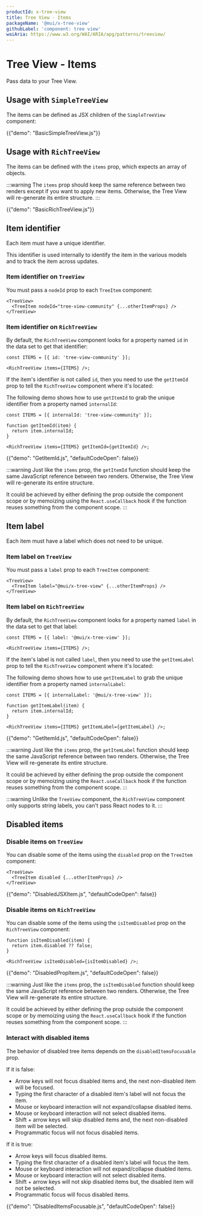 ```yaml
---
productId: x-tree-view
title: Tree View - Items
packageName: '@mui/x-tree-view'
githubLabel: 'component: tree view'
waiAria: https://www.w3.org/WAI/ARIA/apg/patterns/treeview/
---
```


# Tree View - Items

<p class="description">Pass data to your Tree View.</p>

## Usage with `SimpleTreeView`

The items can be defined as JSX children of the `SimpleTreeView` component:

{{"demo": "BasicSimpleTreeView.js"}}

## Usage with `RichTreeView`

The items can be defined with the `items` prop, which expects an array of objects.

:::warning
The `items` prop should keep the same reference between two renders except if you want to apply new items.
Otherwise, the Tree View will re-generate its entire structure.
:::

{{"demo": "BasicRichTreeView.js"}}

## Item identifier

Each item must have a unique identifier.

This identifier is used internally to identify the item in the various models and to track the item across updates.

### Item identifier on `TreeView`

You must pass a `nodeId` prop to each `TreeItem` component:

```tsx
<TreeView>
  <TreeItem nodeId="tree-view-community" {...otherItemProps} />
</TreeView>
```

### Item identifier on `RichTreeView`

By default, the `RichTreeView` component looks for a property named `id` in the data set to get that identifier:

```tsx
const ITEMS = [{ id: 'tree-view-community' }];

<RichTreeView items={ITEMS} />;
```

If the item's identifier is not called `id`, then you need to use the `getItemId` prop to tell the `RichTreeView` component where it's located:

The following demo shows how to use `getItemId` to grab the unique identifier from a property named `internalId`:

```tsx
const ITEMS = [{ internalId: 'tree-view-community' }];

function getItemId(item) {
  return item.internalId;
}

<RichTreeView items={ITEMS} getItemId={getItemId} />;
```

{{"demo": "GetItemId.js", "defaultCodeOpen": false}}

:::warning
Just like the `items` prop, the `getItemId` function should keep the same JavaScript reference between two renders.
Otherwise, the Tree View will re-generate its entire structure.

It could be achieved by either defining the prop outside the component scope or by memoizing using the `React.useCallback` hook if the function reuses something from the component scope.
:::

## Item label

Each item must have a label which does not need to be unique.

### Item label on `TreeView`

You must pass a `label` prop to each `TreeItem` component:

```tsx
<TreeView>
  <TreeItem label="@mui/x-tree-view" {...otherItemProps} />
</TreeView>
```

### Item label on `RichTreeView`

By default, the `RichTreeView` component looks for a property named `label` in the data set to get that label:

```tsx
const ITEMS = [{ label: '@mui/x-tree-view' }];

<RichTreeView items={ITEMS} />;
```

If the item's label is not called `label`, then you need to use the `getItemLabel` prop to tell the `RichTreeView` component where it's located:

The following demo shows how to use `getItemLabel` to grab the unique identifier from a property named `internalLabel`:

```tsx
const ITEMS = [{ internalLabel: '@mui/x-tree-view' }];

function getItemLabel(item) {
  return item.internalId;
}

<RichTreeView items={ITEMS} getItemLabel={getItemLabel} />;
```

{{"demo": "GetItemId.js", "defaultCodeOpen": false}}

:::warning
Just like the `items` prop, the `getItemLabel` function should keep the same JavaScript reference between two renders.
Otherwise, the Tree View will re-generate its entire structure.

It could be achieved by either defining the prop outside the component scope or by memoizing using the `React.useCallback` hook if the function reuses something from the component scope.
:::

:::warning
Unlike the `TreeView` component, the `RichTreeView` component only supports string labels, you can't pass React nodes to it.
:::

## Disabled items

### Disable items on `TreeView`

You can disable some of the items using the `disabled` prop on the `TreeItem` component:

```tsx
<TreeView>
  <TreeItem disabled {...otherItemProps} />
</TreeView>
```

{{"demo": "DisabledJSXItem.js", "defaultCodeOpen": false}}

### Disable items on `RichTreeView`

You can disable some of the items using the `isItemDisabled` prop on the `RichTreeView` component:

```tsx
function isItemDisabled(item) {
  return item.disabled ?? false;
}

<RichTreeView isItemDisabled={isItemDisabled} />;
```

{{"demo": "DisabledPropItem.js", "defaultCodeOpen": false}}

:::warning
Just like the `items` prop, the `isItemDisabled` function should keep the same JavaScript reference between two renders.
Otherwise, the Tree View will re-generate its entire structure.

It could be achieved by either defining the prop outside the component scope or by memoizing using the `React.useCallback` hook if the function reuses something from the component scope.
:::

### Interact with disabled items

The behavior of disabled tree items depends on the `disabledItemsFocusable` prop.

If it is false:

- Arrow keys will not focus disabled items and, the next non-disabled item will be focused.
- Typing the first character of a disabled item's label will not focus the item.
- Mouse or keyboard interaction will not expand/collapse disabled items.
- Mouse or keyboard interaction will not select disabled items.
- Shift + arrow keys will skip disabled items and, the next non-disabled item will be selected.
- Programmatic focus will not focus disabled items.

If it is true:

- Arrow keys will focus disabled items.
- Typing the first character of a disabled item's label will focus the item.
- Mouse or keyboard interaction will not expand/collapse disabled items.
- Mouse or keyboard interaction will not select disabled items.
- Shift + arrow keys will not skip disabled items but, the disabled item will not be selected.
- Programmatic focus will focus disabled items.

{{"demo": "DisabledItemsFocusable.js", "defaultCodeOpen": false}}
